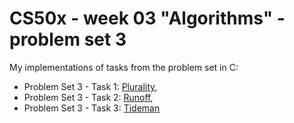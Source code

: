 # CS50x - week 03 "Algorithms" - problem set 3
My implementations of tasks from the problem set in C:
* Problem Set 3 - Task 1: [Plurality](https://cs50.harvard.edu/x/2022/psets/3/plurality/),
* Problem Set 3 - Task 2: [Runoff](https://cs50.harvard.edu/x/2022/psets/3/runoff/),
* Problem Set 3 - Task 3: [Tideman](https://cs50.harvard.edu/x/2022/psets/3/tideman/)
